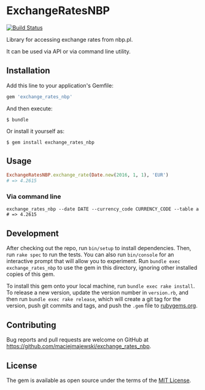 # ExchangeRatesNBP

[![Build Status](https://travis-ci.org/maciejmajewski/exchange_rates_nbp.svg?branch=master)](https://travis-ci.org/maciejmajewski/exchange_rates_nbp)

Library for accessing exchange rates from nbp.pl.

It can be used via API or via command line utility.

## Installation

Add this line to your application's Gemfile:

```ruby
gem 'exchange_rates_nbp'
```

And then execute:

    $ bundle

Or install it yourself as:

    $ gem install exchange_rates_nbp

## Usage

```ruby
ExchangeRatesNBP.exchange_rate(Date.new(2016, 1, 1), 'EUR')
# => 4.2615
```

### Via command line

```
exchange_rates_nbp --date DATE --currency_code CURRENCY_CODE --table a
# => 4.2615
```

## Development

After checking out the repo, run `bin/setup` to install dependencies. Then, run `rake spec` to run the tests. You can also run `bin/console` for an interactive prompt that will allow you to experiment. Run `bundle exec exchange_rates_nbp` to use the gem in this directory, ignoring other installed copies of this gem.

To install this gem onto your local machine, run `bundle exec rake install`. To release a new version, update the version number in `version.rb`, and then run `bundle exec rake release`, which will create a git tag for the version, push git commits and tags, and push the `.gem` file to [rubygems.org](https://rubygems.org).

## Contributing

Bug reports and pull requests are welcome on GitHub at https://github.com/maciejmajewski/exchange_rates_nbp.

## License

The gem is available as open source under the terms of the [MIT License](http://opensource.org/licenses/MIT).
